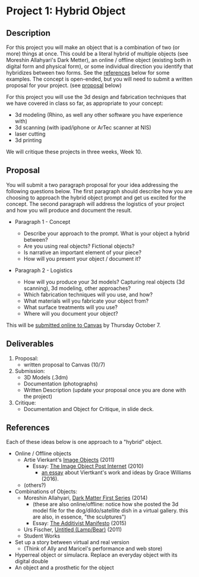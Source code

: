 # Project 1: Hybrid Object
## Description

For this project you will make an object that is a combination of two (or more) things at once. This could be a literal hybrid of multiple objects (see Moreshin Allahyari's Dark Metter), an online / offline object (existing both in digital form and physical form), or some individual direction you identify that hybridizes between two forms. See the [references](#references) below for some examples. The concept is open-ended, but you will need to submit a written proposal for your project. (see [proposal](#proposal) below)

For this project you will use the 3d design and fabrication techniques that we have covered in class so far, as appropriate to your concept:
- 3d modeling (Rhino, as well any other software you have experience with)
- 3d scanning (with ipad/iphone or ArTec scanner at NIS)
- laser cutting
- 3d printing

We will critique these projects in three weeks, Week 10.

## Proposal

You will submit a two paragraph proposal for your idea addressing the following questions below. The first paragraph should describe how you are choosing to approach the hybrid object prompt and get us excited for the concept. The second paragraph will address the logistics of your project and how you will produce and document the result.

- Paragraph 1 - Concept
  - Describe your approach to the prompt. What is your object a hybrid between? 
  - Are you using real objects? Fictional objects? 
  - Is narrative an important element of your piece?
  - How will you present your object / document it?

- Paragraph 2 - Logistics
  - How will you produce your 3d models? Capturing real objects (3d scanning), 3d modeling, other approaches?
  - Which fabrication techniques will you use, and how? 
  - What materials will you fabricate your object from?
  - What surface treatments will you use? 
  - Where will you document your object?

This will be [submitted online to Canvas](https://canvas.unl.edu/courses/114938/discussion_topics/805312) by Thursday October 7.

## Deliverables

1. Proposal: 
   - written proposal to Canvas (10/7)
3. Submission:  
   - 3D Models (.3dm) 
   - Documentation (photographs)
   - Written Description (update your proposal once you are done with the project)
4. Critique: 
   - Documentation and Object for Critique, in slide deck.

## References
Each of these ideas below is one approach to a "hybrid" object. 

- Online / Offline objects
  - Artie Vierkant's [Image Objects](http://artievierkant.com/imageobjects2011.php) (2011)
    - Essay: [The Image Object Post Internet](https://jstchillin.org/artie/pdf/The_Image_Object_Post-Internet_us.pdf) (2010)
      - [an essay](https://digitalartdmu.wordpress.com/2016/03/31/the-image-object-post-internet/) about Viertkant's work and ideas by Grace Williams (2016).
  - (others?)
- Combinations of Objects:
  - Moreshin Allahyari, [Dark Matter First Series](http://www.morehshin.com/dark-matter-first-series/) (2014)
    - (these are also online/offline: notice how she posted the 3d model file for the dog/dildo/satellite dish in a virtual gallery. this are also, in essence, "the sculptures")
    - Essay: [The Additivist Manifesto](https://additivism.org/manifesto) (2015)
  - Urs Fischer, [Untitled (Lamp/Bear)](https://www.christies.com/en/lot/lot-5437849) (2011)
  - Student Works
- Set up a story between virtual and real version
  - (Think of Ally and Maricel's performance and web store)
- Hyperreal object or simulacra. Replace an everyday object with its digital double
- An object and a prosthetic for the object
